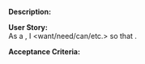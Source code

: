 **Description:**  


 **User Story:**  
As a <role>, I <want/need/can/etc.> <goal> so that <reason>.

 
**Acceptance Criteria:**  

